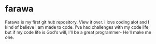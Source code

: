 # farawa
Farawa is my first git hub repository. View it over.
i love coding alot and I kind of believe I am made to code. I've had challenges with my code life, but if my code life is God's will, I'll be a great programmer- He'll make me one. 
